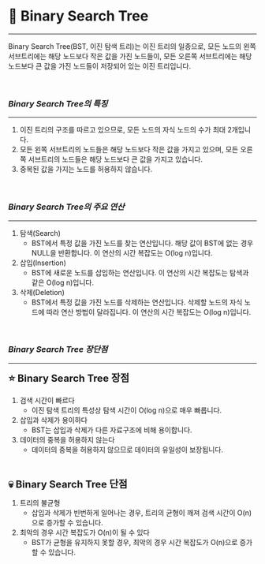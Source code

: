 # 🎯 Binary Search Tree
- - -

Binary Search Tree(BST, 이진 탐색 트리)는 이진 트리의 일종으로, 모든 노드의 왼쪽 서브트리에는 해당 노드보다 작은 값을 가진 노드들이, 모든 오른쪽 서브트리에는 해당 노드보다 큰 값을 가진 노드들이 저장되어 있는 이진 트리입니다.

<br>

### **_Binary Search Tree의 특징_**
- - -

1. 이진 트리의 구조를 따르고 있으므로, 모든 노드의 자식 노드의 수가 최대 2개입니다.
2. 모든 왼쪽 서브트리의 노드들은 해당 노드보다 작은 값을 가지고 있으며, 모든 오른쪽 서브트리의 노드들은 해당 노드보다 큰 값을 가지고 있습니다.
3. 중복된 값을 가지는 노드를 허용하지 않습니다.

<br>

### **_Binary Search Tree의 주요 연산_**
- - -

1. 탐색(Search)
   * BST에서 특정 값을 가진 노드를 찾는 연산입니다. 해당 값이 BST에 없는 경우 NULL을 반환합니다. 이 연산의 시간 복잡도는 O(log n)입니다.
2. 삽입(Insertion)
   * BST에 새로운 노드를 삽입하는 연산입니다. 이 연산의 시간 복잡도는 탐색과 같은 O(log n)입니다.
3. 삭제(Deletion)
   * BST에서 특정 값을 가진 노드를 삭제하는 연산입니다. 삭제할 노드의 자식 노드에 따라 연산 방법이 달라집니다. 이 연산의 시간 복잡도는 O(log n)입니다.

<br>

### **_Binary Search Tree 장단점_**
- - -
<span style="font-size: 20px">**⭐️ Binary Search Tree 장점**</span> <br>

1. 검색 시간이 빠르다
   * 이진 탐색 트리의 특성상 탐색 시간이 O(log n)으로 매우 빠릅니다.
2. 삽입과 삭제가 용이하다
   * BST는 삽입과 삭제가 다른 자료구조에 비해 용이합니다.
3. 데이터의 중복을 허용하지 않는다
   * 데이터의 중복을 허용하지 않으므로 데이터의 유일성이 보장됩니다.

<br>

<span style="font-size: 20px">**💀️ Binary Search Tree 단점**</span> <br>

1. 트리의 불균형
   * 삽입과 삭제가 빈번하게 일어나는 경우, 트리의 균형이 깨져 검색 시간이 O(n)으로 증가할 수 있습니다.
2. 최악의 경우 시간 복잡도가 O(n)이 될 수 있다
   * BST가 균형을 유지하지 못할 경우, 최악의 경우 시간 복잡도가 O(n)으로 증가할 수 있습니다.

<br>

